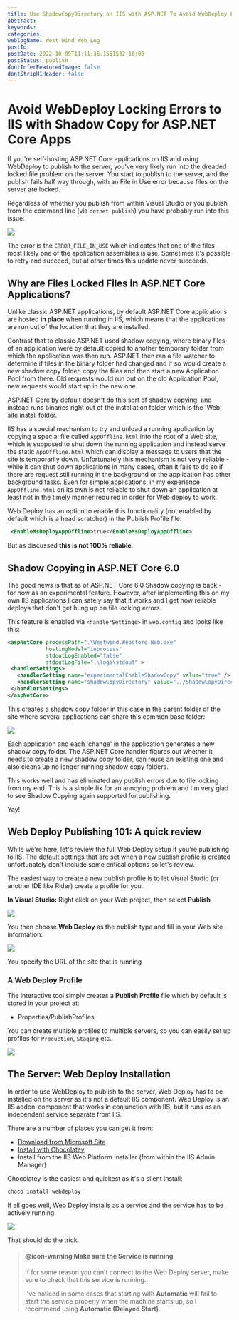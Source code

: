 ```yaml
---
title: Use ShadowCopyDirectory on IIS with ASP.NET To Avoid WebDeploy Locking Issues
abstract: 
keywords: 
categories: 
weblogName: West Wind Web Log
postId: 
postDate: 2022-10-09T11:11:36.1551532-10:00
postStatus: publish
dontInferFeaturedImage: false
dontStripH1Header: false
---
```

# Avoid WebDeploy Locking Errors to IIS with Shadow Copy for ASP.NET Core Apps

If you're self-hosting ASP.NET Core applications on IIS and using WebDeploy to publish to the server, you've very likely run into the dreaded locked file problem on the server. You start to publish to the server, and the publish fails half way through, with an File in Use error because files on the server are locked. 

Regardless of whether you publish from within Visual Studio or you publish from the command line (via `dotnet publish`) you have probably run into this issue:

![](PublishFail.png)

The error is the `ERROR_FILE_IN_USE` which indicates that one of the files - most likely one of the application assemblies is use. Sometimes it's possible to retry and succeed, but at other times this update never succeeds.

## Why are Files Locked Files in ASP.NET Core Applications?
Unlike classic ASP.NET applications, by default ASP.NET Core applications are hosted **in place** when running in IIS, which means that the applications are run out of the location that they are installed. 

Contrast that to classic ASP.NET used shadow copying, where binary files of an application were by default copied to another temporary folder from which the application was then run. ASP.NET then ran a file watcher to determine if files in the binary folder had changed and if so would create a new shadow copy folder, copy the files and then start a new Application Pool from there. Old requests would run out on the old Application Pool, new requests would start up in the new one.

ASP.NET Core by default doesn't do this sort of shadow copying, and instead runs binaries right out of the installation folder which is the 'Web' site install folder.

IIS has a special mechanism to try and unload a running application by copying a special file called  `AppOffline.html` into the root of a Web site, which is supposed to shut down the running application and instead serve the static `AppOffline.html` which can display a message to users that the site is temporarily down. Unfortunately this mechanism is not very reliable - while it can shut down applications in many cases, often it fails to do so if there are request still running in the background or the application has other background tasks. Even for simple applications, in my experience `AppOffline.html` on its own is not reliable to shut down an application at least not in the timely manner required in order for Web deploy to work.

Web Deploy has an option to enable this functionality (not enabled by default which is a head scratcher) in the Publish Profile file:

```xml
 <EnableMsDeployAppOffline>true</EnableMsDeployAppOffline>
```

But as discussed **this is not 100% reliable**.

## Shadow Copying in ASP.NET Core 6.0
The good news is that as of ASP.NET Core 6.0 Shadow copying is back - for now as an experimental feature. However, after implementing this on my own IIS applications I can safely say that it works and I get now reliable deploys that don't get hung up on file locking errors.

This feature is enabled via `<handlerSettings>` in `web.config` and looks like this:

```xml
<aspNetCore processPath=".\Westwind.Webstore.Web.exe" 
            hostingModel="inprocess"
            stdoutLogEnabled="false" 
            stdoutLogFile=".\logs\stdout" >
 <handlerSettings>
   <handlerSetting name="experimentalEnableShadowCopy" value="true" />
   <handlerSetting name="shadowCopyDirectory" value="../ShadowCopyDirectory/" />
 </handlerSettings>
</aspNetCore>
```

This creates a shadow copy folder in this case in the parent folder of the site where several applications can share this common base folder:

![](ShadowCopyFolder.png)

Each application and each 'change' in the application generates a new shadow copy folder. The ASP.NET Core handler figures out whether it needs to create a new shadow copy folder, can reuse an existing one and also cleans up no longer running shadow copy folders.

This works well and has eliminated any publish errors due to file locking from my end. This is a simple fix for an annoying problem and I'm very glad to see Shadow Copying again supported for publishing.

Yay!

## Web Deploy Publishing 101: A quick review
While we're here, let's review the full Web Deploy setup if you're publishing to IIS. The default settings that are set when a new publish profile is created unfortunately don't include some critical options so let's review.

The easiest way to create a new publish profile is to let Visual Studio (or another IDE like Rider) create a profile for you.

**In Visual Studio:**
Right click on your Web project, then select **Publish**


![](WebPublishProfileVisualStudio.png)

You then choose **Web Deploy** as the publish type and fill in your Web site information:

![](WebDeploySiteInfo.png)

You specify the URL of the site that is running 

### A Web Deploy Profile
The interactive tool simply creates a **Publish Profile** file which by default is stored in your project at:

* Properties/PublishProfiles

You can create multiple profiles to multiple servers, so you can easily set up profiles for `Production`, `Staging` etc. 

![](WebDeployProfileInIde.png)






## The Server: Web Deploy Installation
In order to use WebDeploy to publish to the server, Web Deploy has to be installed on the server as it's not a default IIS component. Web Deploy is an IIS addon-component that works in conjunction with IIS, but it runs as an independent service separate from IIS. 

There are a number of places you can get it from:

* [Download from Microsoft Site](https://www.iis.net/downloads/microsoft/web-deploy)
* [Install with Chocolatey](https://community.chocolatey.org/packages/webdeploy)
* Install from the IIS Web Platform Installer (from within the IIS Admin Manager)

Chocolatey is the easiest and quickest as it's a silent install:

```ps
choco install webdeploy
```

If all goes well, Web Deploy installs as a service and the service has to be actively running:

![](WebDeployService.png)

That should do the trick.

> #### @icon-warning Make sure the Service is running
> If for some reason you can't connect to the Web Deploy server, make sure to check that this service is running.
>
> I've noticed in some cases that starting with **Automatic** will fail to start the service properly when the machine starts up, so I recommend using **Automatic (Delayed Start)**. 

